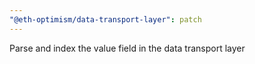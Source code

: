 ```yaml
---
"@eth-optimism/data-transport-layer": patch
---
```


Parse and index the value field in the data transport layer
